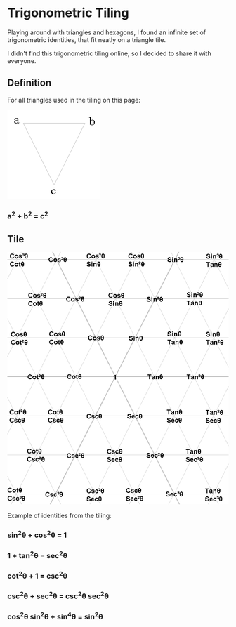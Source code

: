 # Trigonometric Tiling

Playing around with triangles and hexagons, I found an infinite set of trigonometric identities, that fit neatly on a triangle tile.

I didn't find this trigonometric tiling online, so I decided to share it with everyone.

## Definition

For all triangles used in the tiling on this page:

![Triangle Definition](define-triangle.png)

### a<sup>2</sup> + b<sup>2</sup> = c<sup>2</sup>

## Tile

![Trigonometric Tile](trigonometric-tiling.png)

Example of identities from the tiling:

### sin<sup>2</sup>θ + cos<sup>2</sup>θ = 1
### 1 + tan<sup>2</sup>θ = sec<sup>2</sup>θ
### cot<sup>2</sup>θ + 1 = csc<sup>2</sup>θ
### csc<sup>2</sup>θ + sec<sup>2</sup>θ = csc<sup>2</sup>θ sec<sup>2</sup>θ
### cos<sup>2</sup>θ sin<sup>2</sup>θ + sin<sup>4</sup>θ = sin<sup>2</sup>θ
